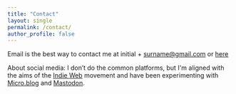 ```yaml
---
title: "Contact"
layout: single
permalink: /contact/
author_profile: false
---
```


Email is the best way to contact me at initial + surname@gmail.com or [here](mailto:au.slowlane@gmail.com)

About social media: I don’t do the common platforms, but I'm aligned with the
aims of the [Indie Web](https://dancohen.org/2018/03/21/back-to-the-blog/) movement and have been experimenting with
[Micro.blog](https://micro.blog/) and
[Mastodon](https://mastodon.help/#Introduction).

